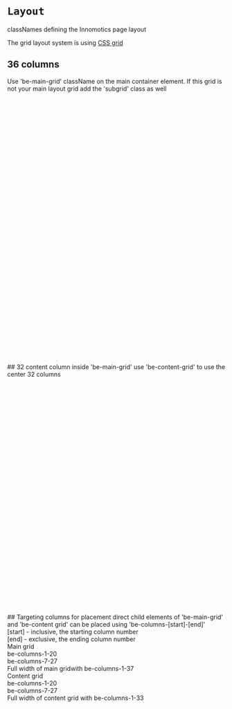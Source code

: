 # `Layout`
 classNames defining the Innomotics page layout

 The grid layout system is using [CSS grid](https://drafts.csswg.org/css-grid/)
## 36 columns
 Use 'be-main-grid' className on the main container element. If this grid is not your main layout grid add the 'subgrid' class as well
<div className="be-main-grid subgrid" style={{ "border": "1px solid white"}}>
<div style={{ "borderLeft":"1px solid yellow" }}>&nbsp;</div>
<div style={{ "borderLeft":"1px solid yellow" }}>&nbsp;</div>
<div style={{ "borderLeft":"1px solid yellow" }}>&nbsp;</div>
<div style={{ "borderLeft":"1px solid yellow" }}>&nbsp;</div>
<div style={{ "borderLeft":"1px solid yellow" }}>&nbsp;</div>
<div style={{ "borderLeft":"1px solid yellow" }}>&nbsp;</div>
<div style={{ "borderLeft":"1px solid yellow" }}>&nbsp;</div>
<div style={{ "borderLeft":"1px solid yellow" }}>&nbsp;</div>
<div style={{ "borderLeft":"1px solid yellow" }}>&nbsp;</div>
<div style={{ "borderLeft":"1px solid yellow" }}>&nbsp;</div>
<div style={{ "borderLeft":"1px solid yellow" }}>&nbsp;</div>
<div style={{ "borderLeft":"1px solid yellow" }}>&nbsp;</div>
<div style={{ "borderLeft":"1px solid yellow" }}>&nbsp;</div>
<div style={{ "borderLeft":"1px solid yellow" }}>&nbsp;</div>
<div style={{ "borderLeft":"1px solid yellow" }}>&nbsp;</div>
<div style={{ "borderLeft":"1px solid yellow" }}>&nbsp;</div>
<div style={{ "borderLeft":"1px solid yellow" }}>&nbsp;</div>
<div style={{ "borderLeft":"1px solid yellow" }}>&nbsp;</div>
<div style={{ "borderLeft":"1px solid yellow" }}>&nbsp;</div>
<div style={{ "borderLeft":"1px solid yellow" }}>&nbsp;</div>
<div style={{ "borderLeft":"1px solid yellow" }}>&nbsp;</div>
<div style={{ "borderLeft":"1px solid yellow" }}>&nbsp;</div>
<div style={{ "borderLeft":"1px solid yellow" }}>&nbsp;</div>
<div style={{ "borderLeft":"1px solid yellow" }}>&nbsp;</div>
<div style={{ "borderLeft":"1px solid yellow" }}>&nbsp;</div>
<div style={{ "borderLeft":"1px solid yellow" }}>&nbsp;</div>
<div style={{ "borderLeft":"1px solid yellow" }}>&nbsp;</div>
<div style={{ "borderLeft":"1px solid yellow" }}>&nbsp;</div>
<div style={{ "borderLeft":"1px solid yellow" }}>&nbsp;</div>
<div style={{ "borderLeft":"1px solid yellow" }}>&nbsp;</div>
<div style={{ "borderLeft":"1px solid yellow" }}>&nbsp;</div>
<div style={{ "borderLeft":"1px solid yellow" }}>&nbsp;</div>
<div style={{ "borderLeft":"1px solid yellow" }}>&nbsp;</div>
<div style={{ "borderLeft":"1px solid yellow" }}>&nbsp;</div>
<div style={{ "borderLeft":"1px solid yellow" }}>&nbsp;</div>
<div style={{ "borderLeft":"1px solid yellow", "borderRight":"1px solid yellow" }}>&nbsp;</div>
</div>
## 32 content column
 inside 'be-main-grid' use 'be-content-grid' to use the center 32 columns
<div className="be-main-grid subgrid" style={{ "border": "1px solid white"}}>
<div className="be-content-grid">
<div style={{ "borderLeft":"1px solid yellow" }}>&nbsp;</div>
<div style={{ "borderLeft":"1px solid yellow" }}>&nbsp;</div>
<div style={{ "borderLeft":"1px solid yellow" }}>&nbsp;</div>
<div style={{ "borderLeft":"1px solid yellow" }}>&nbsp;</div>
<div style={{ "borderLeft":"1px solid yellow" }}>&nbsp;</div>
<div style={{ "borderLeft":"1px solid yellow" }}>&nbsp;</div>
<div style={{ "borderLeft":"1px solid yellow" }}>&nbsp;</div>
<div style={{ "borderLeft":"1px solid yellow" }}>&nbsp;</div>
<div style={{ "borderLeft":"1px solid yellow" }}>&nbsp;</div>
<div style={{ "borderLeft":"1px solid yellow" }}>&nbsp;</div>
<div style={{ "borderLeft":"1px solid yellow" }}>&nbsp;</div>
<div style={{ "borderLeft":"1px solid yellow" }}>&nbsp;</div>
<div style={{ "borderLeft":"1px solid yellow" }}>&nbsp;</div>
<div style={{ "borderLeft":"1px solid yellow" }}>&nbsp;</div>
<div style={{ "borderLeft":"1px solid yellow" }}>&nbsp;</div>
<div style={{ "borderLeft":"1px solid yellow" }}>&nbsp;</div>
<div style={{ "borderLeft":"1px solid yellow" }}>&nbsp;</div>
<div style={{ "borderLeft":"1px solid yellow" }}>&nbsp;</div>
<div style={{ "borderLeft":"1px solid yellow" }}>&nbsp;</div>
<div style={{ "borderLeft":"1px solid yellow" }}>&nbsp;</div>
<div style={{ "borderLeft":"1px solid yellow" }}>&nbsp;</div>
<div style={{ "borderLeft":"1px solid yellow" }}>&nbsp;</div>
<div style={{ "borderLeft":"1px solid yellow" }}>&nbsp;</div>
<div style={{ "borderLeft":"1px solid yellow" }}>&nbsp;</div>
<div style={{ "borderLeft":"1px solid yellow" }}>&nbsp;</div>
<div style={{ "borderLeft":"1px solid yellow" }}>&nbsp;</div>
<div style={{ "borderLeft":"1px solid yellow" }}>&nbsp;</div>
<div style={{ "borderLeft":"1px solid yellow" }}>&nbsp;</div>
<div style={{ "borderLeft":"1px solid yellow" }}>&nbsp;</div>
<div style={{ "borderLeft":"1px solid yellow" }}>&nbsp;</div>
<div style={{ "borderLeft":"1px solid yellow" }}>&nbsp;</div>
<div style={{ "borderLeft":"1px solid yellow", "borderRight":"1px solid yellow" }}>&nbsp;</div>
</div>
</div>
## Targeting columns for placement
direct child elements of 'be-main-grid' and 'be-content grid' can be placed using
'be-columns-[start]-[end]' 
<div>[start] - inclusive, the starting column number</div>
<div>[end] - exclusive, the ending column number </div>
<div className="be-main-grid subgrid" style={{ "border": "1px solid white"}}>
<div className="be-columns-1-37"><div>Main grid</div></div>
<div className="be-columns-1-20" style={{ "border": "1px solid yellow", "display": "grid"}}><div>be-columns-1-20</div></div>
<div className="be-columns-7-27" style={{ "border": "1px solid yellow", "display": "grid"}}><div>be-columns-7-27</div></div>
<div className="be-columns-1-37" style={{ "border": "1px solid yellow", "display": "grid"}}><div>Full width of main gridwith be-columns-1-37</div></div>
<div className="be-content-grid" style={{ "border": "1px solid yellow"}}>
<div className="be-columns-1-33" >Content grid</div>
<div className="be-columns-1-20" style={{ "border": "1px solid yellow"}}>be-columns-1-20</div>
<div className="be-columns-7-27" style={{ "border": "1px solid yellow"}}>be-columns-7-27</div>
<div className="be-columns-1-33" style={{ "border": "1px solid yellow"}}>Full width of content grid with be-columns-1-33</div>
</div>
</div>

